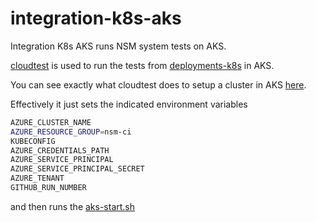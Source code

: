 # integration-k8s-aks

Integration K8s AKS runs NSM system tests on AKS.

[cloudtest](https://github.com/networkservicemesh/cloudtest) is used to run the tests from [deployments-k8s](https://github.com/networkservicemesh/deployments-k8s/) in AKS.

You can see exactly what cloudtest does to setup a cluster in AKS [here](cloudtest/azure.yaml).

Effectively it just sets the indicated environment variables
```bash
AZURE_CLUSTER_NAME
AZURE_RESOURCE_GROUP=nsm-ci
KUBECONFIG
AZURE_CREDENTIALS_PATH
AZURE_SERVICE_PRINCIPAL
AZURE_SERVICE_PRINCIPAL_SECRET
AZURE_TENANT
GITHUB_RUN_NUMBER
```

and then runs the [aks-start.sh](scripts/aks-start.sh)
